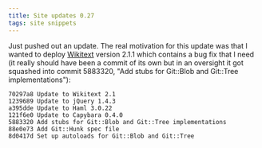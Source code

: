 ```yaml
---
title: Site updates 0.27
tags: site snippets
---
```


Just pushed out an update. The real motivation for this update was that I wanted to deploy [Wikitext](/wiki/Wikitext) version 2.1.1 which contains a bug fix that I need (it really should have been a commit of its own but in an oversight it got squashed into commit 5883320, "Add stubs for Git::Blob and Git::Tree implementations"):

    70297a8 Update to Wikitext 2.1
    1239689 Update to jQuery 1.4.3
    a395dde Update to Haml 3.0.22
    121f6e0 Update to Capybara 0.4.0
    5883320 Add stubs for Git::Blob and Git::Tree implementations
    88e0e73 Add Git::Hunk spec file
    8d0417d Set up autoloads for Git::Blob and Git::Tree
